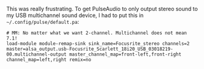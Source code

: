 This was really frustrating. To get PulseAudio to only output stereo sound to my USB multichannel sound device, I had to put this in `~/.config/pulse/default.pa`:

```
# MM: No matter what we want 2-channel. Multichannel does not mean 7.1!
load-module module-remap-sink sink_name=Focusrite_stereo channels=2 master=alsa_output.usb-Focusrite_Scarlett_18i20_USB_03018219-00.multichannel-output master_channel_map=front-left,front-right channel_map=left,right remix=no
```
